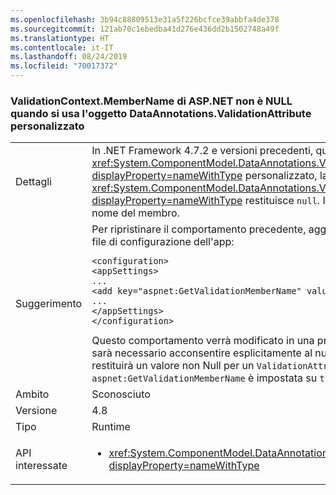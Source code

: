 ```yaml
---
ms.openlocfilehash: 3b94c88809513e31a5f226bcfce39abbfa4de378
ms.sourcegitcommit: 121ab70c1ebedba41d276e436dd2b1502748a49f
ms.translationtype: HT
ms.contentlocale: it-IT
ms.lasthandoff: 08/24/2019
ms.locfileid: "70017372"
---
```

### <a name="aspnet-validationcontextmembername-is-not-null-when-using-custom-dataannotationsvalidationattribute"></a>ValidationContext.MemberName di ASP.NET non è NULL quando si usa l'oggetto DataAnnotations.ValidationAttribute personalizzato

|   |   |
|---|---|
|Dettagli|In .NET Framework 4.7.2 e versioni precedenti, quando si usa un oggetto <xref:System.ComponentModel.DataAnnotations.ValidationAttribute?displayProperty=nameWithType> personalizzato, la proprietà <xref:System.ComponentModel.DataAnnotations.ValidationContext.MemberName?displayProperty=nameWithType> restituisce <code>null</code>.  In .NET Framework 4.8 restituisce il nome del membro.|
|Suggerimento|Per ripristinare il comportamento precedente, aggiungere l'impostazione seguente al file di configurazione dell'app:<pre><code class="lang-xml">&lt;configuration&gt;&#13;&#10;&lt;appSettings&gt;&#13;&#10;...&#13;&#10;&lt;add key=&quot;aspnet:GetValidationMemberName&quot;  value=&quot;true&quot;/&gt;&#13;&#10;...&#13;&#10;&lt;/appSettings&gt;&#13;&#10;&lt;/configuration&gt;&#13;&#10;</code></pre>Questo comportamento verrà modificato in una prossima Service Release, quando sarà necessario acconsentire esplicitamente al nuovo comportamento. La proprietà restituirà un valore non Null per un `ValidationAttribute` personalizzato se l'opzione `aspnet:GetValidationMemberName` è impostata su `true`.|
|Ambito|Sconosciuto|
|Versione|4.8|
|Tipo|Runtime|
|API interessate|<ul><li><xref:System.ComponentModel.DataAnnotations.ValidationContext.MemberName?displayProperty=nameWithType></li></ul>|
